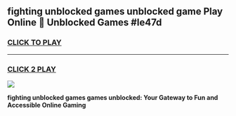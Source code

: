 
## fighting unblocked games unblocked game Play Online 👋 Unblocked Games #le47d
<h3>
<a href="https://premium.freeplayer.one?title=fighting_unblocked_games&ref=21F">CLICK TO PLAY</a></h3>
<hr>

<h3>
<a href="https://premium.freeplayer.one?title=fighting_unblocked_games&ref=21F">CLICK 2 PLAY</a>
  
</h3>

<a href="https://premium.freeplayer.one?title=fighting_unblocked_games&ref=21F/"><img src="https://clearcache.store/games.png"></a>


**fighting unblocked games games unblocked: Your Gateway to Fun and Accessible Online Gaming**
